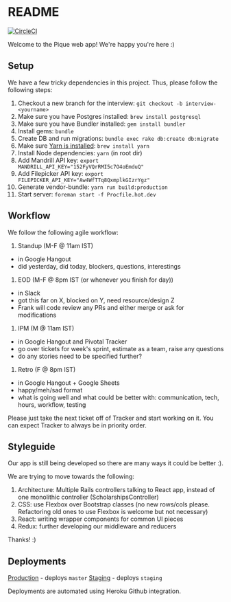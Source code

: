 # README

[![CircleCI](https://circleci.com/gh/getpique/pique-web/tree/master.svg?style=svg&circle-token=52dc88cce50f809d38402f54dffe054528bebb34)](https://circleci.com/gh/getpique/pique-web/tree/master)

Welcome to the Pique web app! We're happy you're here :)

## Setup

We have a few tricky dependencies in this project. Thus, please follow the following steps:

1. Checkout a new branch for the interview: `git checkout -b interview-<yourname>`
1. Make sure you have Postgres installed: `brew install postgresql`
1. Make sure you have Bundler installed: `gem install bundler`
1. Install gems: `bundle`
1. Create DB and run migrations: `bundle exec rake db:create db:migrate`
1. Make sure [Yarn is installed](https://yarnpkg.com/lang/en/docs/install/): `brew install yarn`
1. Install Node dependencies: `yarn` (in root dir)
1. Add Mandrill API key: `export MANDRILL_API_KEY="152FyVQrRMI5c7O4oEmduQ"`
1. Add Filepicker API key: `export FILEPICKER_API_KEY="Aw4WfTTq8QxmplkGIzrYgz"`
1. Generate vendor-bundle: `yarn run build:production`
1. Start server: `foreman start -f Procfile.hot.dev`


## Workflow

We follow the following agile workflow:

1. Standup (M-F @ 11am IST)
  - in Google Hangout
  - did yesterday, did today, blockers, questions, interestings
1. EOD (M-F @ 8pm IST (or whenever you finish for day))
  - in Slack
  - got this far on X, blocked on Y, need resource/design Z
  - Frank will code review any PRs and either merge or ask for modifications
1. IPM (M @ 11am IST)
  - in Google Hangout and Pivotal Tracker
  - go over tickets for week's sprint, estimate as a team, raise any questions
  - do any stories need to be specified further?
1. Retro (F @ 8pm IST)
  - in Google Hangout + Google Sheets
  - happy/meh/sad format
  - what is going well and what could be better with: communication, tech, hours, workflow, testing

Please just take the next ticket off of Tracker and start working on it. You can expect Tracker to always be in priority order.



## Styleguide

Our app is still being developed so there are many ways it could be better :).

We are trying to move towards the following:

1. Architecture: Multiple Rails controllers talking to React app, instead of one monolithic controller (ScholarshipsController)
1. CSS: use Flexbox over Bootstrap classes (no new rows/cols please. Refactoring old ones to use Flexbox is welcome but not necessary)
1. React: writing wrapper components for common UI pieces
1. Redux: further developing our middleware and reducers

Thanks! :)


## Deployments

[Production](https://pique-web.herokuapp.com) - deploys `master`
[Staging](https://pique-web-staging.herokuapp.com) - deploys `staging`

Deployments are automated using Heroku Github integration.

